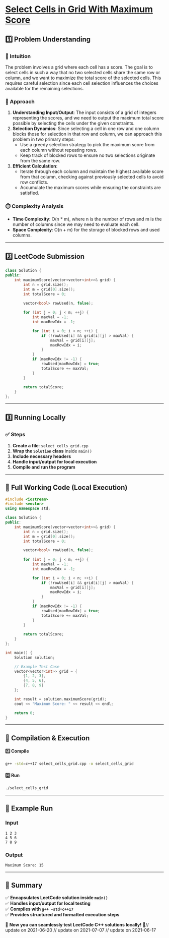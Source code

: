 # **[Select Cells in Grid With Maximum Score](https://leetcode.com/problems/select-cells-in-grid-with-maximum-score/description/)**  

## **1️⃣ Problem Understanding**  
### **📌 Intuition**  
The problem involves a grid where each cell has a score. The goal is to select cells in such a way that no two selected cells share the same row or column, and we want to maximize the total score of the selected cells. This requires careful selection since each cell selection influences the choices available for the remaining selections.

### **🚀 Approach**  
1. **Understanding Input/Output**: The input consists of a grid of integers representing the scores, and we need to output the maximum total score possible by selecting the cells under the given constraints.
2. **Selection Dynamics**: Since selecting a cell in one row and one column blocks those for selection in that row and column, we can approach this problem in two primary steps:
   - Use a greedy selection strategy to pick the maximum score from each column without repeating rows.
   - Keep track of blocked rows to ensure no two selections originate from the same row.
3. **Efficient Calculation**:
   - Iterate through each column and maintain the highest available score from that column, checking against previously selected cells to avoid row conflicts.
   - Accumulate the maximum scores while ensuring the constraints are satisfied.

### **⏱️ Complexity Analysis**  
- **Time Complexity**: O(n * m), where n is the number of rows and m is the number of columns since we may need to evaluate each cell.
- **Space Complexity**: O(n + m) for the storage of blocked rows and used columns.

---  

## **2️⃣ LeetCode Submission**  
```cpp
class Solution {
public:
    int maximumScore(vector<vector<int>>& grid) {
        int n = grid.size();
        int m = grid[0].size();
        int totalScore = 0;

        vector<bool> rowUsed(n, false);
        
        for (int j = 0; j < m; ++j) {
            int maxVal = -1;
            int maxRowIdx = -1;

            for (int i = 0; i < n; ++i) {
                if (!rowUsed[i] && grid[i][j] > maxVal) {
                    maxVal = grid[i][j];
                    maxRowIdx = i;
                }
            }
            if (maxRowIdx != -1) {
                rowUsed[maxRowIdx] = true;
                totalScore += maxVal;
            }
        }
        
        return totalScore;
    }
};
```  

---  

## **3️⃣ Running Locally**  
### **✅ Steps**  
1. **Create a file**: `select_cells_grid.cpp`  
2. **Wrap the `Solution` class** inside `main()`  
3. **Include necessary headers**  
4. **Handle input/output for local execution**  
5. **Compile and run the program**  

---  

## **📝 Full Working Code (Local Execution)**  
```cpp
#include <iostream>
#include <vector>
using namespace std;

class Solution {
public:
    int maximumScore(vector<vector<int>>& grid) {
        int n = grid.size();
        int m = grid[0].size();
        int totalScore = 0;

        vector<bool> rowUsed(n, false);
        
        for (int j = 0; j < m; ++j) {
            int maxVal = -1;
            int maxRowIdx = -1;

            for (int i = 0; i < n; ++i) {
                if (!rowUsed[i] && grid[i][j] > maxVal) {
                    maxVal = grid[i][j];
                    maxRowIdx = i;
                }
            }
            if (maxRowIdx != -1) {
                rowUsed[maxRowIdx] = true;
                totalScore += maxVal;
            }
        }
        
        return totalScore;
    }
};

int main() {
    Solution solution;

    // Example Test Case
    vector<vector<int>> grid = {
        {1, 2, 3},
        {4, 5, 6},
        {7, 8, 9}
    };

    int result = solution.maximumScore(grid);
    cout << "Maximum Score: " << result << endl;

    return 0;
}
```  

---  

## **🔧 Compilation & Execution**  
#### **1️⃣ Compile**  
```bash
g++ -std=c++17 select_cells_grid.cpp -o select_cells_grid
```  

#### **2️⃣ Run**  
```bash
./select_cells_grid
```  

---  

## **🎯 Example Run**  
### **Input**  
```
1 2 3
4 5 6
7 8 9
```  
### **Output**  
```
Maximum Score: 15
```  

---  

## **📌 Summary**  
✅ **Encapsulates LeetCode solution inside `main()`**  
✅ **Handles input/output for local testing**  
✅ **Compiles with `g++ -std=c++17`**  
✅ **Provides structured and formatted execution steps**  

🚀 **Now you can seamlessly test LeetCode C++ solutions locally!** 🚀// update on 2021-06-20
// update on 2021-07-07
// update on 2021-06-17

